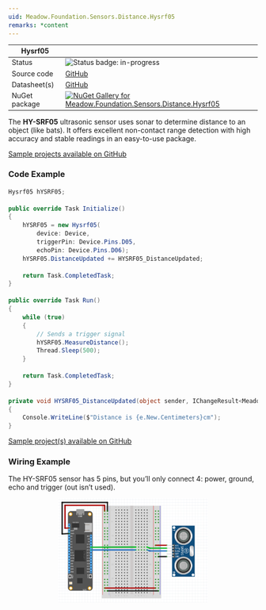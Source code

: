 ```yaml
---
uid: Meadow.Foundation.Sensors.Distance.Hysrf05
remarks: *content
---
```


| Hysrf05 | |
|--------|--------|
| Status | <img src="https://img.shields.io/badge/InProgress-yellow" style="width: auto; height: -webkit-fill-available;" alt="Status badge: in-progress" /> |
| Source code | [GitHub](https://github.com/WildernessLabs/Meadow.Foundation/tree/main/Source/Meadow.Foundation.Peripherals/Sensors.Distance.Hysrf05) |
| Datasheet(s) | [GitHub](https://github.com/WildernessLabs/Meadow.Foundation/tree/main/Source/Meadow.Foundation.Peripherals/Sensors.Distance.Hysrf05/Datasheet) |
| NuGet package | <a href="https://www.nuget.org/packages/Meadow.Foundation.Sensors.Distance.Hysrf05/" target="_blank"><img src="https://img.shields.io/nuget/v/Meadow.Foundation.Sensors.Distance.Hysrf05.svg?label=Meadow.Foundation.Sensors.Distance.Hysrf05" alt="NuGet Gallery for Meadow.Foundation.Sensors.Distance.Hysrf05" /></a> |

The **HY-SRF05** ultrasonic sensor uses sonar to determine distance to an object (like bats). It offers excellent non-contact range detection with high accuracy and stable readings in an easy-to-use package.

[Sample projects available on GitHub](https://github.com/WildernessLabs/Meadow.Foundation/tree/main/Source/Meadow.Foundation.Peripherals/Sensors.Distance.Hysrf05/Samples/) 

### Code Example

```csharp
Hysrf05 hYSRF05;

public override Task Initialize()
{
    hYSRF05 = new Hysrf05(
        device: Device, 
        triggerPin: Device.Pins.D05, 
        echoPin: Device.Pins.D06);
    hYSRF05.DistanceUpdated += HYSRF05_DistanceUpdated;

    return Task.CompletedTask;
}

public override Task Run()
{
    while (true)
    {
        // Sends a trigger signal
        hYSRF05.MeasureDistance();
        Thread.Sleep(500);
    }

    return Task.CompletedTask;
}

private void HYSRF05_DistanceUpdated(object sender, IChangeResult<Meadow.Units.Length> e)
{
    Console.WriteLine($"Distance is {e.New.Centimeters}cm");
}

```

[Sample project(s) available on GitHub](https://github.com/WildernessLabs/Meadow.Foundation/tree/main/Source/Meadow.Foundation.Peripherals/Sensors.Distance.Hysrf05/Samples/Hysrf05_Sample)

### Wiring Example

The HY-SRF05 sensor has 5 pins, but you’ll only connect 4: power, ground, echo and trigger (out isn’t used).

<img src="../../API_Assets/Meadow.Foundation.Sensors.Distance.HYSRF05/HYSRF05_Fritzing.svg" 
    style="width: 60%; display: block; margin-left: auto; margin-right: auto;" />




